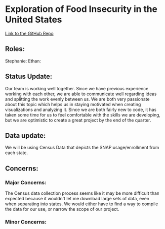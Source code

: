 # Exploration of Food Insecurity in the United States
[Link to the GitHub Repo](https://github.com/ethanvuong/Food-insecurity)

## Roles:
Stephanie: 
Ethan:

## Status Update:
Our team is working well together. Since we have previous experience working with each other, we are able to communicate well regarding ideas and splitting the work evenly between us. We are both very passionate about this topic which helps us in staying motivated when creating visualizations and analyzing it. Since we are both fairly new to code, it has taken some time for us to feel comfortable with the skills we are developing, but we are optimistic to create a great project by the end of the quarter.

## Data update:
We will be using Census Data that depicts the SNAP usage/enrollment from each state. 

## Concerns:
### Major Concerns:
The Census data collection process seems like it may be more difficult than expected because it wouldn't let me download large sets of data, even when separating into states. We would either have to find a way to compile the data for our use, or narrow the scope of our project.
### Minor Concerns:
